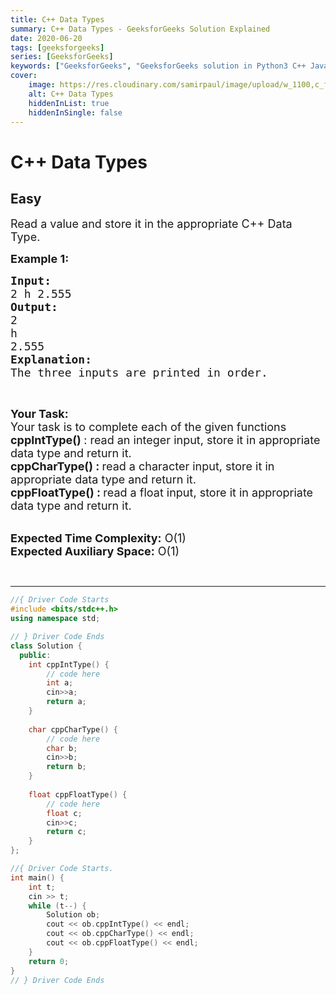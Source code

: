 ```yaml
---
title: C++ Data Types
summary: C++ Data Types - GeeksforGeeks Solution Explained
date: 2020-06-20
tags: [geeksforgeeks]
series: [GeeksforGeeks]
keywords: ["GeeksforGeeks", "GeeksforGeeks solution in Python3 C++ Java", "C++ Data Types Solution Explained"]
cover:
    image: https://res.cloudinary.com/samirpaul/image/upload/w_1100,c_fit,co_rgb:FFFFFF,l_text:Arial_75_bold:C++ Data Types - Solution Explained/problem-solving.webp
    alt: C++ Data Types
    hiddenInList: true
    hiddenInSingle: false
---
```



# C++ Data Types
## Easy
<div class="problems_problem_content__Xm_eO"><p><span style="font-size:18px">Read a value and store it in the appropriate C++ Data Type.&nbsp;</span></p>

<p><span style="font-size:18px"><strong>Example 1:</strong></span></p>

<pre><span style="font-size:18px"><strong>Input: </strong>
2 h 2.555
<strong>Output:</strong>
2
h
2.555 </span>
<span style="font-size:18px"><strong>Explanation:</strong></span>
<span style="font-size:18px">The three inputs are printed in order.</span>
</pre>

<p>&nbsp;</p>

<p><span style="font-size:18px"><strong>Your Task:</strong><br>
Your task is to complete each of the given functions&nbsp;<br>
<strong>cppIntType() </strong>: read an integer input, store it in appropriate data type and return it.&nbsp;<br>
<strong>cppCharType() :&nbsp;</strong>read a character&nbsp;input, store it in appropriate data type and return it.&nbsp;<strong>&nbsp;<br>
cppFloatType() :&nbsp;</strong>read a float&nbsp;input, store it in appropriate data type and return it.&nbsp;</span></p>

<p><br>
<span style="font-size:18px"><strong>Expected Time Complexity:</strong> O(1)<br>
<strong>Expected Auxiliary Space:</strong> O(1)</span></p>

<p>&nbsp;</p>
</div>

---




```cpp
//{ Driver Code Starts
#include <bits/stdc++.h>
using namespace std;

// } Driver Code Ends
class Solution {
  public:
    int cppIntType() {
        // code here
        int a;
        cin>>a;
        return a;
    }
    
    char cppCharType() {
        // code here
        char b;
        cin>>b;
        return b;
    }
    
    float cppFloatType() {
        // code here
        float c;
        cin>>c;
        return c;
    }
};

//{ Driver Code Starts.
int main() {
    int t;
    cin >> t;
    while (t--) {
        Solution ob;
        cout << ob.cppIntType() << endl;
        cout << ob.cppCharType() << endl;
        cout << ob.cppFloatType() << endl;
    }
    return 0;
}
// } Driver Code Ends
```
